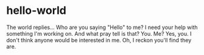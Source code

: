# hello-world
The world replies...
Who are you saying "Hello" to me?
I need your help with something I'm working on.
And what pray tell is that?
You.
Me?
Yes, you.
I don't think anyone would be interested in me.
Oh, I reckon you'll find they are.
